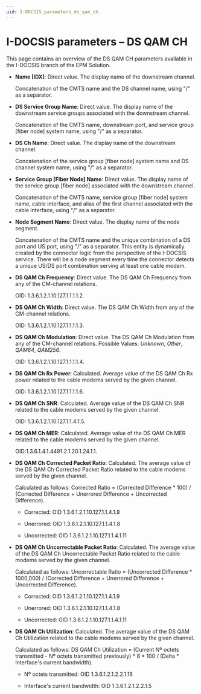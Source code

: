 ```yaml
---
uid: I-DOCSIS_parameters_ds_qam_ch
---
```


# I-DOCSIS parameters – DS QAM CH

This page contains an overview of the DS QAM CH parameters available in the I-DOCSIS branch of the EPM Solution.

- **Name \[IDX]**: Direct value. The display name of the downstream channel.

  Concatenation of the CMTS name and the DS channel name, using "/" as a separator.

- **DS Service Group Name**: Direct value. The display name of the downstream service groups associated with the downstream channel.

  Concatenation of the CMTS name, downstream port, and service group \[fiber node] system name, using "/" as a separator.

- **DS Ch Name**: Direct value. The display name of the downstream channel.

  Concatenation of the service group \[fiber node] system name and DS channel system name, using "/" as a separator.

- **Service Group \[Fiber Node] Name**: Direct value. The display name of the service group \[fiber node] associated with the downstream channel.

  Concatenation of the CMTS name, service group \[fiber node] system name, cable interface, and alias of the first channel associated with the cable interface, using "/" as a separator.

- **Node Segment Name**: Direct value. The display name of the node segment.

  Concatenation of the CMTS name and the unique combination of a DS port and US port, using "/" as a separator. This entity is dynamically created by the connector logic from the perspective of the I-DOCSIS service. There will be a node segment every time the connector detects a unique US/DS port combination serving at least one cable modem.

- **DS QAM Ch Frequency**: Direct value. The DS QAM Ch Frequency from any of the CM-channel relations.

  OID: 1.3.6.1.2.1.10.127.1.1.1.1.2.

- **DS QAM Ch Width**: Direct value. The DS QAM Ch Width from any of the CM-channel relations.

  OID: 1.3.6.1.2.1.10.127.1.1.1.1.3.

- **DS QAM Ch Modulation**: Direct value. The DS QAM Ch Modulation from any of the CM-channel relations. Possible Values: *Unknown*, *Other*, *QAM64*, *QAM256*.

  OID: 1.3.6.1.2.1.10.127.1.1.1.1.4.

- **DS QAM Ch Rx Power**: Calculated. Average value of the DS QAM Ch Rx power related to the cable modems served by the given channel.

  OID: 1.3.6.1.2.1.10.127.1.1.1.1.6.

- **DS QAM Ch SNR**: Calculated. Average value of the DS QAM Ch SNR related to the cable modems served by the given channel.

  OID: 1.3.6.1.2.1.10.127.1.1.4.1.5.

- **DS QAM Ch MER**: Calculated. Average value of the DS QAM Ch MER related to the cable modems served by the given channel.

  OID:1.3.6.1.4.1.4491.2.1.20.1.24.1.1.

- **DS QAM Ch Corrected Packet Ratio**: Calculated. The average value of the DS QAM Ch Corrected Packet Ratio related to the cable modems served by the given channel.

  Calculated as follows: Corrected Ratio = (Corrected Difference \* 100) / (Corrected Difference + Unerrored Difference + Uncorrected Difference).

  - Corrected: OID 1.3.6.1.2.1.10.127.1.1.4.1.9

  - Unerrored: OID 1.3.6.1.2.1.10.127.1.1.4.1.8

  - Uncorrected: OID 1.3.6.1.2.1.10.127.1.1.4.1.11

- **DS QAM Ch Uncorrectable Packet Ratio**: Calculated. The average value of the DS QAM Ch Uncorrectable Packet Ratio related to the cable modems served by the given channel.

  Calculated as follows: Uncorrectable Ratio = (Uncorrected Difference \* 1000,000) / (Corrected Difference + Unerrored Difference + Uncorrected Difference).

  - Corrected: OID 1.3.6.1.2.1.10.127.1.1.4.1.9

  - Unerrored: OID 1.3.6.1.2.1.10.127.1.1.4.1.8

  - Uncorrected: OID 1.3.6.1.2.1.10.127.1.1.4.1.11

- **DS QAM Ch Utilization**: Calculated. The average value of the DS QAM Ch Utilization related to the cable modems served by the given channel.

  Calculated as follows: DS QAM Ch Utilization = (Current Nº octets transmitted - Nº octets transmitted previously) \* 8 \* 100 / (Delta \* Interface's current bandwidth).

  - Nº octets transmitted: OID 1.3.6.1.2.1.2.2.1.16

  - Interface's current bandwidth: OID 1.3.6.1.2.1.2.2.1.5
